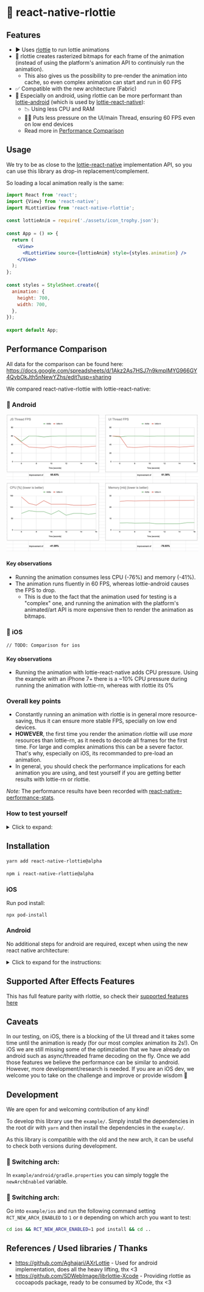# 🌈 react-native-rlottie

## Features

- ▶️ Uses [rlottie](https://github.com/Samsung/rlottie) to run lottie animations
- 🌠 rlottie creates rasterized bitmaps for each frame of the animation (instead of using the platform's animation API to continuisly run the animation).
    - This also gives us the possibility to pre-render the animation into cache, so even complex animation can start and run in 60 FPS
-  ✅ Compatible with the new architecture (Fabric)
- 🤖 Especially on android, using rlottie can be more performant than [lottie-android](https://github.com/airbnb/lottie-android) (which is used by [lottie-react-native](https://github.com/lottie-react-native/lottie-react-native)):
  - 📉 Using less CPU and RAM
  - 🏃‍♂️ Puts less pressure on the UI/main Thread, ensuring 60 FPS even on low end devices
  - Read more in [Performance Comparison](#performance-comparison)

## Usage

We try to be as close to the [lottie-react-native](https://github.com/lottie-react-native/lottie-react-native) implementation API, so you can use this library as drop-in replacement/complement.

So loading a local animation really is the same:

```jsx
import React from 'react';
import {View} from 'react-native';
import RLottieView from 'react-native-rlottie';

const lottieAnim = require('./assets/icon_trophy.json');

const App = () => {
  return (
    <View>
      <RLottieView source={lottieAnim} style={styles.animation} />
    </View>
  );
};

const styles = StyleSheet.create({
  animation: {
    height: 700,
    width: 700,
  },
});

export default App;
```

## Performance Comparison

All data for the comparison can be found here: https://docs.google.com/spreadsheets/d/1Akz2As7HSJ7n9kmpIMYG966GY4QybOkJth5nNewYZhs/edit?usp=sharing

We compared react-native-rlottie with lottie-react-native:


### 🤖 Android 

![react-native-rlottie vs lottie-react-native](./_img/android_metrics.png)

#### Key observations

- Running the animation consumes less CPU (-76%) and memory (-41%).
- The animation runs fluently in 60 FPS, whereas lottie-android causes the FPS to drop.
  - This is due to the fact that the animation used for testing is a "complex" one, and running the animation with the platform's animated/art API is more expensive then to render the animation as bitmaps.

### 🍎 iOS

```
// TODO: Comparison for ios
```

#### Key observations

- Running the animation with lottie-react-native adds CPU pressure. Using the example with an iPhone 7+ there is a ~10% CPU pressure during running the animation with lottie-rn, whereas with rlottie its 0%

### Overall key points

- Constantly running an animation with rlottie is in general more resource-saving, thus it can ensure more stable FPS, specially on low end devices.
- **HOWEVER**, the first time you render the animation rlottie will use _more_ resources than lottie-rn, as it needs to decode all frames for the first time. For large and complex animations this can be a severe factor. That's why, especially on iOS, its recommanded to pre-load an animation.
- In general, you should check the performance implications for each animation you are using, and test yourself if you are getting better results with lottie-rn or rlottie.

_Note:_ The performance results have been recorded with [react-native-performance-stats](https://github.com/skillnation/react-native-performance-stats).

### How to test yourself 

<details>
    <summary>Click to expand:</summary>

- Setup the example app on your machine
- You might want to replace the animation to test with your own. Simply replace the file `example/assets/icon_trophy.json`
- First, open the "Performance test: RLottie" screen in the example app and press start.
- Wait ~20 seconds until an array is printed to your console output
- Copy that data to a online service that convert JSON data in CSV: https://www.convertcsv.com/json-to-csv.htm
- Copy the resulting table and paste the data in a copy of the benchmark google sheet named earlier
- Repeat the same with the lottie-react-native screen
</details>

## Installation

```bash
yarn add react-native-rlottie@alpha

npm i react-native-rlottie@alpha
```

### iOS

Run pod install:

```bash
npx pod-install
```

### Android

No additional steps for android are required, except when using the new react native architecture:

<details>
    <summary>Click to expand for the instructions:</summary>

(_Note:_ This setup is required to to the fact that the on android Autolinking doesn't work with the new architecture out of the box. This procedure will change in the future.)

1. Open `android/app/build.gradle` file and update the file as it follows:
    ```diff
    defaultConfig {
        ...
        "PROJECT_BUILD_DIR=$buildDir",
        "REACT_ANDROID_DIR=$rootDir/../node_modules/react-native/ReactAndroid",
    -   "REACT_ANDROID_BUILD_DIR=$rootDir/../node_modules/react-native/ReactAndroid/build"
    +   "REACT_ANDROID_BUILD_DIR=$rootDir/../node_modules/react-native/ReactAndroid/build",
    +   "NODE_MODULES_DIR=$rootDir/../node_modules/"
        cFlags "-Wall", "-Werror", "-fexceptions", "-frtti", "-DWITH_INSPECTOR=1"
        cppFlags "-std=c++17"
    ```
1. Open the `android/app/src/main/jni/Android.mk` file and update the file as it follows:
    ```diff
        # If you wish to add a custom TurboModule or Fabric component in your app you
        # will have to include the following autogenerated makefile.
        # include $(GENERATED_SRC_DIR)/codegen/jni/Android.mk
    +
    +   # Includes the MK file for `react-native-rlottie`
    +   include $(NODE_MODULES_DIR)/react-native-rlottie/android/build/generated/source/codegen/jni/Android.mk
    +
        include $(CLEAR_VARS)
    ```
1. In the same file above, go to the `LOCAL_SHARED_LIBRARIES` setting and add the following line:
    ```diff
        libreact_codegen_rncore \
    +   libreact_codegen_rlottieview \
        libreact_debug \
    ```
1. Open the `android/app/src/main/jni/MainComponentsRegistry.cpp` file and update the file as it follows:
    1. Add the import for the RLottieView:
        ```diff
            #include <react/renderer/components/answersolver/ComponentDescriptors.h>
        +   #include <react/renderer/components/rlottieview/ComponentDescriptors.h>
            #include <react/renderer/components/rncore/ComponentDescriptors.h>
        ```
    1. Add the following check in the `sharedProviderRegistry` constructor:
        ```diff
            auto providerRegistry = CoreComponentsRegistry::sharedProviderRegistry();

            // Custom Fabric Components go here. You can register custom
            // components coming from your App or from 3rd party libraries here.
            //
            // providerRegistry->add(concreteComponentDescriptorProvider<
            //        AocViewerComponentDescriptor>());
        +   providerRegistry->add(concreteComponentDescriptorProvider<RLottieViewComponentDescriptor>());

            return providerRegistry;
        }
        ```
</details>    

## Supported After Effects Features

This has full feature parity with rlottie, so check their [supported features here](https://github.com/Samsung/rlottie#supported-after-effects-features)
 
## Caveats
    
In our testing, on iOS, there is a blocking of the UI thread and it takes some time until the animation is ready (for our most complex animation its 2s!).
On iOS we are still missing some of the optimziation that we have already on android such as async/threaded frame decoding on the fly.
Once we add those features we believe the performance can be similar to android. However, more development/research is needed.
If you are an iOS dev, we welcome you to take on the challenge and improve or provide wisdom 🙌

## Development
    
We are open for and welcoming contribution of any kind!

To develop this library use the `example/`. Simply install the dependencies in the root dir
with `yarn` and then install the dependencies in the `example/`.

As this library is compatible with the old and the new arch, it can be useful to check both versions during development.

### 🤖 Switching arch:

In `example/android/gradle.properties` you can simply toggle the `newArchEnabled` variable.

### 🍎 Switching arch:

Go into `example/ios` and run the following command setting `RCT_NEW_ARCH_ENABLED` to `1` or `0` depending on which arch you want to test:

```bash
cd ios && RCT_NEW_ARCH_ENABLED=1 pod install && cd ..
```

## References / Used libraries / Thanks

- https://github.com/Aghajari/AXrLottie - Used for android implementation, does all the heavy lifting, thx <3
- https://github.com/SDWebImage/librlottie-Xcode - Providing rlottie as cocoapods package, ready to be consumed by XCode, thx <3
